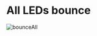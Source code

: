 # All LEDs bounce

![bounceAll](https://github.com/Edveika/Arduino-LED/assets/113787144/3144d23c-44c4-4641-b688-7e8e58a5524b)
